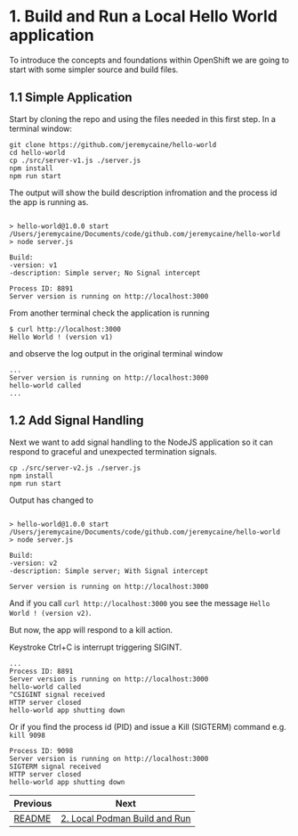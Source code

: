 # 1. Build and Run a Local Hello World application
To introduce the concepts and foundations within OpenShift we are going to start with some simpler source and build files. 

## 1.1 Simple Application
Start by cloning the repo and using the files needed in this first step. In a terminal window:
```
git clone https://github.com/jeremycaine/hello-world
cd hello-world
cp ./src/server-v1.js ./server.js
npm install
npm run start
```

The output will show the build description infromation and the process id the app is running as.
```

> hello-world@1.0.0 start /Users/jeremycaine/Documents/code/github.com/jeremycaine/hello-world
> node server.js

Build:
-version: v1
-description: Simple server; No Signal intercept

Process ID: 8891
Server version is running on http://localhost:3000
```
From another terminal check the application is running 
```
$ curl http://localhost:3000
Hello World ! (version v1)
```
and observe the log output in the original terminal window
```
...
Server version is running on http://localhost:3000
hello-world called
...
```

## 1.2 Add Signal Handling
Next we want to add signal handling to the NodeJS application so it can respond to graceful and unexpected termination signals.

```
cp ./src/server-v2.js ./server.js
npm install
npm run start
```
Output has changed to 
```

> hello-world@1.0.0 start /Users/jeremycaine/Documents/code/github.com/jeremycaine/hello-world
> node server.js

Build:
-version: v2
-description: Simple server; With Signal intercept

Server version is running on http://localhost:3000
```
And if you call `curl http://localhost:3000` you see the message `Hello World ! (version v2)`.

But now, the app will respond to a kill action. 

Keystroke Ctrl+C is interrupt triggering SIGINT.
```
...
Process ID: 8891
Server version is running on http://localhost:3000
hello-world called
^CSIGINT signal received
HTTP server closed
hello-world app shutting down
```

Or if you find the process id (PID) and issue a Kill (SIGTERM) command e.g. `kill 9098`
```
Process ID: 9098
Server version is running on http://localhost:3000
SIGTERM signal received
HTTP server closed
hello-world app shutting down
```


| Previous        | Next          |
| ------------- | -------------|
|[README](../README.md) | [2. Local Podman Build and Run](2-local-podman-build-and-run.md)|
